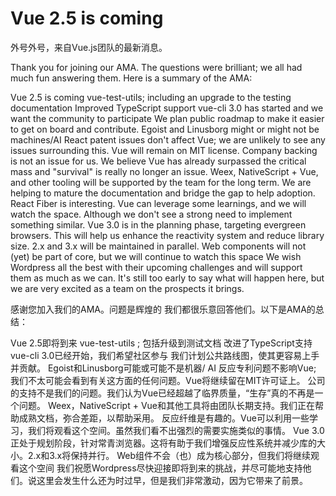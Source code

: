 
# Vue 2.5 is coming

外号外号，来自Vue.js团队的最新消息。

Thank you for joining our AMA. The questions were brilliant; we all had much fun answering them. Here is a summary of the AMA:

Vue 2.5 is coming
vue-test-utils; including an upgrade to the testing documentation
Improved TypeScript support
vue-cli 3.0 has started and we want the community to participate
We plan public roadmap to make it easier to get on board and contribute.
Egoist and Linusborg might or might not be machines/AI
React patent issues don't affect Vue; we are unlikely to see any issues surrounding this. Vue will remain on MIT license.
Company backing is not an issue for us. We believe Vue has already surpassed the critical mass and "survival" is really no longer an issue.
Weex, NativeScript + Vue, and other tooling will be supported by the team for the long term. We are helping to mature the documentation and bridge the gap to help adoption.
React Fiber is interesting. Vue can leverage some learnings, and we will watch the space. Although we don't see a strong need to implement something similar.
Vue 3.0 is in the planning phase, targeting evergreen browsers. This will help us enhance the reactivity system and reduce library size. 2.x and 3.x will be maintained in parallel.
Web components will not (yet) be part of core, but we will continue to watch this space
We wish Wordpress all the best with their upcoming challenges and will support them as much as we can. It's still too early to say what will happen here, but we are very excited as a team on the prospects it brings.


感谢您加入我们的AMA。问题是辉煌的 我们都很乐意回答他们。以下是AMA的总结：

Vue 2.5即将到来
vue-test-utils ; 包括升级到测试文档
改进了TypeScript支持
vue-cli 3.0已经开始，我们希望社区参与
我们计划公共路线图，使其更容易上手并贡献。
Egoist和Linusborg可能或可能不是机器/ AI
反应专利问题不影响Vue; 我们不太可能会看到有关这方面的任何问题。Vue将继续留在MIT许可证上。
公司的支持不是我们的问题。我们认为Vue已经超越了临界质量，“生存”真的不再是一个问题。
Weex，NativeScript + Vue和其他工具将由团队长期支持。我们正在帮助成熟文档，弥合差距，以帮助采用。
反应纤维是有趣的。Vue可以利用一些学习，我们将观看这个空间。虽然我们看不出强烈的需要实施类似的事情。
Vue 3.0正处于规划阶段，针对常青浏览器。这将有助于我们增强反应性系统并减少库的大小。2.x和3.x将保持并行。
Web组件不会（也）成为核心部分，但我们将继续观看这个空间
我们祝愿Wordpress尽快迎接即将到来的挑战，并尽可能地支持他们。说这里会发生什么还为时过早，但是我们非常激动，因为它带来了前景。